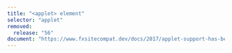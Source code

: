 ```yaml
---
title: "<applet> element"
selector: "applet"
removed:
  release: "56"
document: "https://www.fxsitecompat.dev/docs/2017/applet-support-has-been-dropped/"
---
```

